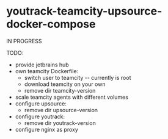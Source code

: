 # youtrack-teamcity-upsource-docker-compose

IN PROGRESS

TODO:
* provide jetbrains hub
* own teamcity Dockerfile:
  - switch user to teamcity -- currently is root
  - download teamcity on your own
  - remove dir teamcity-version
* scale teamcity agents with different volumes
* configure upsource:
  - remove dir upsource-version
* configure youtrack:
  - remove dir youtrack-version
* configure nginx as proxy